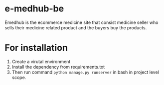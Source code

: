 # e-medhub-be
Emedhub is the ecommerce medicine site that consist medicine seller who sells their medicine related product and the buyers buy the products.

# For installation
1. Create a virutal environment 
2. Install the dependency from requirements.txt
3. Then run command ``python manage.py runserver`` in bash in project level scope.
